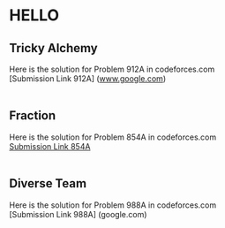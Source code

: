 # HELLO
## Tricky Alchemy
Here is the solution for Problem 912A in codeforces.com <br>
[Submission Link 912A] (www.google.com) <br>
<br>
## Fraction
Here is the solution for Problem 854A in codeforces.com <br>
[Submission Link 854A](http://codeforces.com/contest/854/submission/42296086) <br>
<br>
## Diverse Team
Here is the solution for Problem 988A in codeforces.com <br>
[Submission Link 988A] (google.com) <br>
